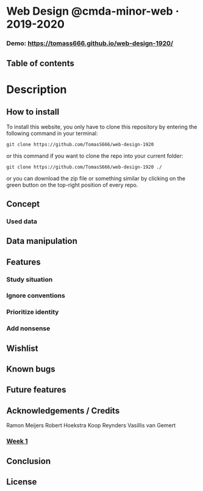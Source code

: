 # Web Design @cmda-minor-web · 2019-2020

### Demo: https://tomass666.github.io/web-design-1920/

## Table of contents
  
# Description


## How to install
To install this website, you only have to clone this repository by entering the following command in your terminal:

```git clone https://github.com/TomasS666/web-design-1920```

or this command if you want to clone the repo into your current folder:

```git clone https://github.com/TomasS666/web-design-1920 ./```

or you can download the zip file or something similar by clicking on the green button on the top-right position of every repo.


## Concept

### Used data

## Data manipulation


## Features

### Study situation
### Ignore conventions
### Prioritize identity
### Add nonsense


## Wishlist


## Known bugs

## Future features


## Acknowledgements / Credits
Ramon Meijers
Robert Hoekstra
Koop Reynders
Vasillis van Gemert

### [Week 1](https://github.com/TomasS666/web-design-1920/wiki/Week-1)

## Conclusion

## License

